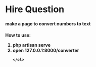 <h1>
Hire Question
</h1>

<h4>
    make a page to convert numbers to text
</h4>

<h4>
    How to use:
    <ol>
        <li>php artisan serve</li>
        <li>open 127.0.0.1:8000/converter</li>
        
    </ol>
</h4>
